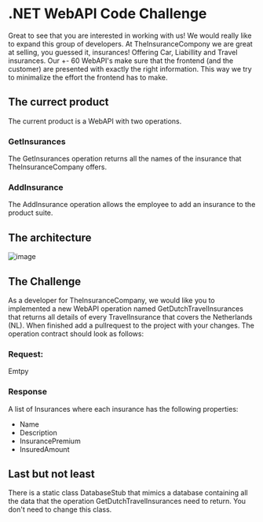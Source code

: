 # .NET WebAPI Code Challenge
Great to see that you are interested in working with us! We would really like to expand this group of developers. At TheInsuranceCompony we are great at selling, you guessed it, insurances! Offering Car, Liabillity and Travel insurances. Our +- 60 WebAPI's make sure that the frontend (and the customer) are presented with exactly the right information. This way we try to minimalize the effort the frontend has to make. 

## The currect product
The current product is a WebAPI with two operations. 

### GetInsurances
The GetInsurances operation returns all the names of the insurance that TheInsuranceCompany offers.

### AddInsurance
The AddInsurance operation allows the employee to add an insurance to the product suite. 

## The architecture
![image](https://github.com/GJBos/TheInsuranceCompany/assets/12369592/c7302c61-ee51-4ad3-b271-11222faf059b)


## The Challenge
As a developer for TheInsuranceCompany, we would like you to implemented a new WebAPI operation named GetDutchTravelInsurances that returns all details of every TravelInsurance that covers the Netherlands (NL). When finished add a pullrequest to the project with your changes. The operation contract should look as follows:

### Request:
Emtpy

### Response
A list of Insurances where each insurance has the following properties:
- Name
- Description
- InsurancePremium
- InsuredAmount

## Last but not least
There is a static class DatabaseStub that mimics a database containing all the data that the operation GetDutchTravelInsurances need to return. You don't need to change this class.
